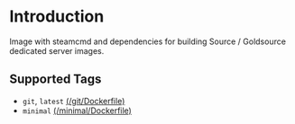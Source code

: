 # Introduction

Image with steamcmd and dependencies for building Source / Goldsource dedicated server images.

## Supported Tags

* `git`, `latest` <a href ="https://github.com/joeltimothyoh/docker-steamcmd/blob/master/git/Dockerfile">(/git/Dockerfile)</a>
* `minimal` <a href ="https://github.com/joeltimothyoh/docker-steamcmd/blob/master/minimal/Dockerfile">(/minimal/Dockerfile)</a>